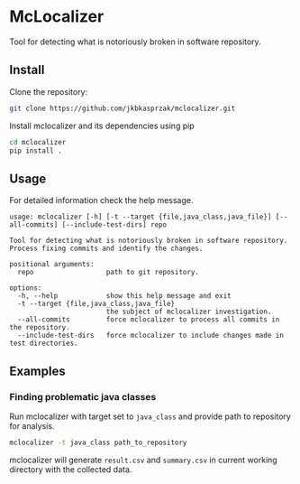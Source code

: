 # McLocalizer

Tool for detecting what is notoriously broken in software repository.

## Install
Clone the repository:

```sh
git clone https://github.com/jkbkasprzak/mclocalizer.git
```

Install mclocalizer and its dependencies using pip

```sh
cd mclocalizer
pip install .
```

## Usage

For detailed information check the help message.

```
usage: mclocalizer [-h] [-t --target {file,java_class,java_file}] [--all-commits] [--include-test-dirs] repo

Tool for detecting what is notoriously broken in software repository. Process fixing commits and identify the changes.

positional arguments:
  repo                  path to git repository.

options:
  -h, --help            show this help message and exit
  -t --target {file,java_class,java_file}
                        the subject of mclocalizer investigation.
  --all-commits         force mclocalizer to process all commits in the repository.
  --include-test-dirs   force mclocalizer to include changes made in test directories.
```

## Examples
### Finding problematic java classes

Run mclocalizer with target set to `java_class` and provide path to repository for analysis.

```sh
mclocalizer -t java_class path_to_repository
```

mclocalizer will generate `result.csv` and `summary.csv` in current working directory with the collected data.
